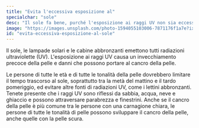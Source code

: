 ```yaml
---
title: "Evita l'eccessiva esposizione al"
specialchar: "sole"
desc: "Il sole fa bene, purché l'esposizione ai raggi UV non sia eccessiva."
image: "https://images.unsplash.com/photo-1594055103006-7871176f1a7e?ixid=MnwxMjA3fDB8MHxwaG90by1wYWdlfHx8fGVufDB8fHx8&ixlib=rb-1.2.1&auto=format&fit=crop&w=2100&q=80"
id: "evita-eccessiva-esposizione-al-sole"
---
```


Il sole, le lampade solari e le cabine abbronzanti emettono tutti radiazioni ultraviolette (UV). L'esposizione ai raggi UV causa un invecchiamento precoce della pelle e danni che possono portare al cancro della pelle.

Le persone di tutte le età e di tutte le tonalità della pelle dovrebbero limitare il tempo trascorso al sole, soprattutto tra la metà del mattino e il tardo pomeriggio, ed evitare altre fonti di radiazioni UV, come i lettini abbronzanti. Tenete presente che i raggi UV sono riflessi da sabbia, acqua, neve e ghiaccio e possono attraversare parabrezza e finestrini. Anche se il cancro della pelle è più comune tra le persone con una carnagione chiara, le persone di tutte le tonalità di pelle possono sviluppare il cancro della pelle, anche quelle con la pelle scura.

